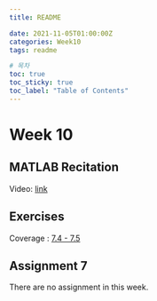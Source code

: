 ```yaml
---
title: README

date: 2021-11-05T01:00:00Z
categories: Week10
tags: readme

# 목차
toc: true  
toc_sticky: true
toc_label: "Table of Contents" 
---
```


# Week 10

## MATLAB Recitation

Video: [link](<https://klms.kaist.ac.kr/course/view.php?id=131566&section=0#section-10>)

## Exercises

Coverage : [7.4 - 7.5]({{site.baseurl}}/week10/ex7)

## Assignment 7

There are no assignment in this week.